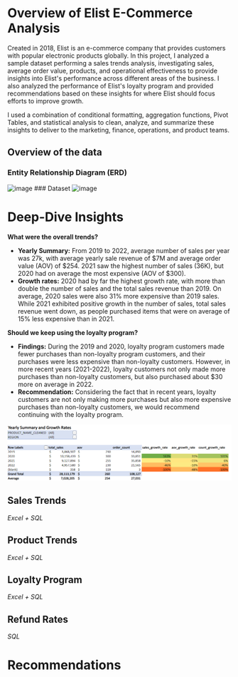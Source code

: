 # Overview of Elist E-Commerce Analysis
Created in 2018, Elist is an e-commerce company that provides customers with popular electronic products globally. In this project, I analyzed a sample dataset performing a sales trends analysis, investigating sales, average order value, products, and operational effectiveness to provide insights into Elist's performance across different areas of the business. I also analyzed the performance of Elist's loyalty program and provided recommendations based on these insights for where Elist should focus efforts to improve growth.

I used a combination of conditional formatting, aggregation functions, Pivot Tables, and statistical analysis to clean, analyze, and summarize these insights to deliver to the marketing, finance, operations, and product teams.

## Overview of the data
### Entity Relationship Diagram (ERD)
<img width="600" alt="image" src="https://github.com/user-attachments/assets/a609ddf3-c5ce-4b54-9002-5877712276c5">
### Dataset
<img width="500" alt="image" src="https://github.com/user-attachments/assets/1a6396de-c945-4335-8fce-35665c461bf8">


# Deep-Dive Insights
**What were the overall trends?**
* **Yearly Summary:** From 2019 to 2022, average number of sales per year was 27k, with average yearly sale revenue of $7M and average order value (AOV) of $254. 2021 saw the highest number of sales (36K), but 2020 had on average the most expensive (AOV of $300).
* **Growth rates:** 2020 had by far the highest growth rate, with more than double the number of sales and the total sales revenue than 2019. On average, 2020 sales were also 31% more expensive than 2019 sales. While 2021 exhibited positive growth in the number of sales, total sales revenue went down, as people purchased items that were on average of 15% less expensive than in 2021.

**Should we keep using the loyalty program?**
* **Findings:** During the 2019 and 2020, loyalty program customers made fewer purchases than non-loyalty program customers, and their purchases were less expensive than non-loyalty customers. However, in more recent years (2021-2022), loyalty customers not only made more purchases than non-loyalty customers, but also purchased about $30 more on average in 2022.
* **Recommendation:** Considering the fact that in recent years, loyalty customers are not only making more purchases but also more expensive purchases than non-loyalty customers, we would recommend continuing with the loyalty program.

<img width="750" alt="image" src=image.png>

## Sales Trends
*Excel + SQL*

## Product Trends
*Excel + SQL*

## Loyalty Program
*Excel + SQL*

## Refund Rates
*SQL*

# Recommendations
